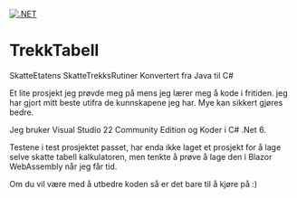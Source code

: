 [![.NET](https://github.com/chr1974/TrekkTabell/actions/workflows/dotnet.yml/badge.svg)](https://github.com/chr1974/TrekkTabell/actions/workflows/dotnet.yml)
# TrekkTabell
SkatteEtatens SkatteTrekksRutiner Konvertert fra Java til C#

Et lite prosjekt jeg prøvde meg på mens jeg lærer meg å kode i fritiden.
jeg har gjort mitt beste utifra de kunnskapene jeg har. Mye kan sikkert gjøres bedre.

Jeg bruker Visual Studio 22 Community Edition og Koder i C# .Net 6.

Testene i test prosjektet passet, har enda ikke laget et prosjekt for å lage selve 
skatte tabell kalkulatoren, men tenkte å prøve å lage den i Blazor WebAssembly når jeg får tid.

Om du vil være med å utbedre koden så er det bare til å kjøre på :)
